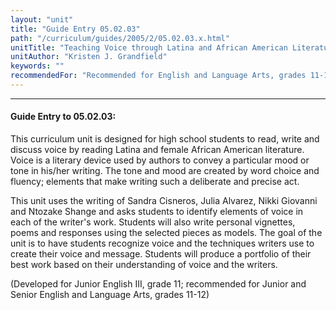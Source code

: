 ```yaml
---
layout: "unit"
title: "Guide Entry 05.02.03"
path: "/curriculum/guides/2005/2/05.02.03.x.html"
unitTitle: "Teaching Voice through Latina and African American Literature"
unitAuthor: "Kristen J. Grandfield"
keywords: ""
recommendedFor: "Recommended for English and Language Arts, grades 11-12."
---
```

<body>
<hr/>
<h4>
Guide Entry to 05.02.03:
</h4>
<p>
This curriculum unit is designed for high school students to read, write and discuss voice by reading Latina and female African American literature. Voice is a literary device used by authors to convey a particular mood or tone in his/her writing. The tone and mood are created by word choice and fluency; elements that make writing such a deliberate and precise act.
</p>
<p>
This unit uses the writing of Sandra Cisneros, Julia Alvarez, Nikki Giovanni and Ntozake Shange and asks students to identify elements of voice in each of the writer's work.  Students will also write personal vignettes, poems and responses using the selected pieces as models. The goal of the unit is to have students recognize voice and the techniques writers use to create their voice and message. Students will produce a portfolio of their best work based on their understanding of voice and the writers.
</p>
<p>
(Developed for Junior English III, grade 11; recommended for Junior and Senior English and Language Arts, grades 11-12)
</p>
</body>
